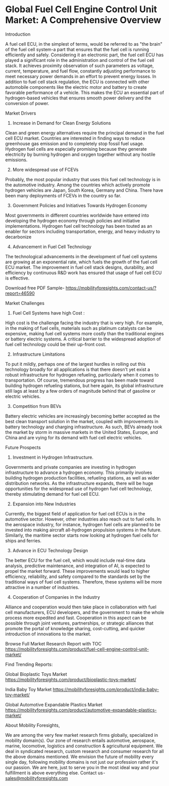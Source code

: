 # Global Fuel Cell Engine Control Unit Market: A Comprehensive Overview

Introduction

A fuel cell ECU, in the simplest of terms, would be referred to as "the brain" of the fuel cell system-a part that ensures that the fuel cell is running efficiently and safely. Considering it an electronic part, the fuel cell ECU has played a significant role in the administration and control of the fuel cell stack. It achieves proximity observation of such parameters as voltage, current, temperature, and fuel flow, constantly adjusting performance to meet necessary power demands in an effort to prevent energy losses. In addition to fuel cell stack regulation, the ECU is connected with other automobile components like the electric motor and battery to create favorable performance of a vehicle. This makes the ECU an essential part of hydrogen-based vehicles that ensures smooth power delivery and the conversion of power.

Market Drivers

1. Increase in Demand for Clean Energy Solutions

Clean and green energy alternatives require the principal demand in the fuel cell ECU market. Countries are interested in finding ways to reduce greenhouse gas emission and to completely stop fossil fuel usage. Hydrogen fuel cells are especially promising because they generate electricity by burning hydrogen and oxygen together without any hostile emissions.

2. More widespread use of FCEVs

Probably, the most popular industry that uses this fuel cell technology is in the automotive industry. Among the countries which actively promote hydrogen vehicles are Japan, South Korea, Germany and China. There have been many deployments of FCEVs in the country so far.

3. Government Policies and Initiatives Towards Hydrogen Economy

Most governments in different countries worldwide have entered into developing the hydrogen economy through policies and initiative implementations. Hydrogen fuel cell technology has been touted as an enabler for sectors including transportation, energy, and heavy industry to decarbonize

4. Advancement in Fuel Cell Technology

The technological advancements in the development of fuel cell systems are growing at an exponential rate, which fuels the growth of the fuel cell ECU market. The improvement in fuel cell stack designs, durability, and efficiency by continuous R&D work has ensured that usage of fuel cell ECU is effective.

Download free PDF Sample- https://mobilityforesights.com/contact-us/?report=46590

Market Challenges

1. Fuel Cell Systems have high Cost :

High cost is the challenge facing the industry that is very high. For example, in the making of fuel cells, materials such as platinum catalysts can be expensive, making fuel cell systems more costly than the traditional engines or battery electric systems. A critical barrier to the widespread adoption of fuel cell technology could be their up-front cost.

2. Infrastructure Limitations

To put it mildly, perhaps one of the largest hurdles in rolling out this technology broadly for all applications is that there doesn't yet exist a robust infrastructure for hydrogen refueling, particularly when it comes to transportation. Of course, tremendous progress has been made toward building hydrogen refueling stations, but here again, its global infrastructure still lags at least by a few orders of magnitude behind that of gasoline or electric vehicles.

3. Competition from BEVs

Battery electric vehicles are increasingly becoming better accepted as the best clean transport solution in the market, coupled with improvements in battery technology and charging infrastructure. As such, BEVs already took the market by storm in massive markets in the United States, Europe, and China and are vying for its demand with fuel cell electric vehicles.

Future Prospects

1. Investment in Hydrogen Infrastructure.

Governments and private companies are investing in hydrogen infrastructure to advance a hydrogen economy. This primarily involves building hydrogen production facilities, refueling stations, as well as wider distribution networks. As the infrastructure expands, there will be huge opportunities for the widespread use of hydrogen fuel cell technology, thereby stimulating demand for fuel cell ECU.

2. Expansion into New Industries

Currently, the biggest field of application for fuel cell ECUs is in the automotive sector. However, other industries also reach out to fuel cells. In the aerospace industry, for instance, hydrogen fuel cells are planned to be invested into making aircraft all-hydrogen propulsion systems in the future. Similarly, the maritime sector starts now looking at hydrogen fuel cells for ships and ferries.

3. Advance in ECU Technology Design

The better ECU for the fuel cell, which would include real-time data analysis, predictive maintenance, and integration of AI, is expected to propel the market forward. These improvements would lead to higher efficiency, reliability, and safety compared to the standards set by the traditional ways of fuel cell systems. Therefore, these systems will be more attractive in a number of industries.

4. Cooperation of Companies in the Industry

Alliance and cooperation would then take place in collaboration with fuel cell manufacturers, ECU developers, and the government to make the whole process more expedited and fast. Cooperation in this aspect can be possible through joint ventures, partnerships, or strategic alliances that promote the portal of knowledge sharing, cost-cutting, and quicker introduction of innovations to the market.

Browse Full Market Research Report with TOC https://mobilityforesights.com/product/fuel-cell-engine-control-unit-market/

Find Trending Reports:

Global Bioplastic Toys Market https://mobilityforesights.com/product/bioplastic-toys-market/

India Baby Toy Market https://mobilityforesights.com/product/india-baby-toy-market/

Global Automotive Expandable Plastics Market https://mobilityforesights.com/product/automotive-expandable-plastics-market/

About Mobility Foresights,

We are among the very few market research firms globally, specialized in mobility domain(s). Our zone of research entails automotive, aerospace, marine, locomotive, logistics and construction & agricultural equipment. We deal in syndicated research, custom research and consumer research for all the above domains mentioned.
We envision the future of mobility every single day, following mobility domains is not just our profession rather it's our passion. We are here, just to serve you in the most ideal way and your fulfillment is above everything else. Contact us - sales@mobilityforesights.com
